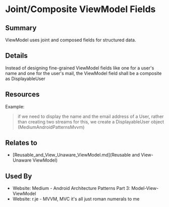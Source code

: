 # Joint/Composite ViewModel Fields

## Summary
ViewModel uses joint and composed fields for structured data.

## Details
Instead of designing fine-grained ViewModel fields like one for a user's name and one for the user's mail, the ViewModel field shall be a composite as DisplayableUser

## Resources
Example:
> if we need to display the name and the email address of a User, rather than creating two streams for this, we create a DisplayableUser object (MediumAndroidPatternsMvvm)


## Relates to

* [Reusable_and_View_Unaware_ViewModel.md](Reusable and View-Unaware ViewModel)

## Used By
* Website: Medium - Android Architecture Patterns Part 3: Model-View-ViewModel
* Website: r.je - MVVM, MVC it's all just roman numerals to me

